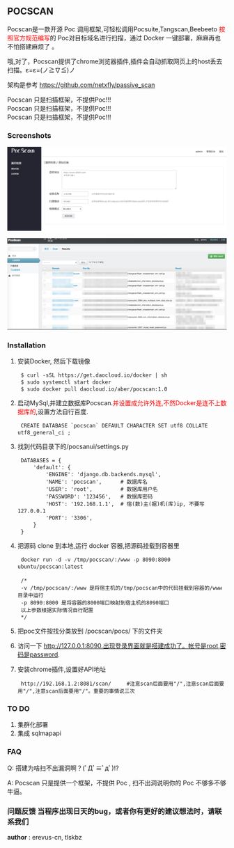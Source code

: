 ## POCSCAN

 Pocscan是一款开源 Poc 调用框架,可轻松调用Pocsuite,Tangscan,Beebeeto <font color=red>按照官方规范编写</font>的 Poc对目标域名进行扫描，通过 Docker 一键部署，麻麻再也不怕搭建麻烦了 。
 
 哦,对了，Pocscan提供了chrome浏览器插件,插件会自动抓取网页上的host丢去扫描。ε=ε=(ノ≧∇≦)ノ
 
 架构是参考 https://github.com/netxfly/passive_scan
 
 Pocscan 只是扫描框架，不提供Poc!!!  
 Pocscan 只是扫描框架，不提供Poc!!!  
 Pocscan 只是扫描框架，不提供Poc!!!  
 
### Screenshots

![前台](./screenshots/1.png)

![后台](./screenshots/2.jpg)

### Installation

1. 安装Docker, 然后下载镜像

    	$ curl -sSL https://get.daocloud.io/docker | sh 
    	$ sudo systemctl start docker
    	$ sudo docker pull daocloud.io/aber/pocscan:1.0 
    	
2. 启动MySql,并建立数据库Pocscan.<font color=red>并设置成允许外连,不然Docker是连不上数据库的</font>,设置方法自行百度.

		CREATE DATABASE `pocscan` DEFAULT CHARACTER SET utf8 COLLATE utf8_general_ci ;


3. 找到代码目录下的/pocsanui/settings.py

        DATABASES = {
            'default': {
                'ENGINE': 'django.db.backends.mysql', 
                'NAME': 'pocscan',  	# 数据库名
                'USER': 'root',      	# 数据库用户名
                'PASSWORD': '123456',	# 数据库密码
                'HOST': '192.168.1.1', 	# 宿(数)主(据)机(库)ip, 不要写127.0.0.1
                'PORT': '3306',
            }
        }
        
4. 把源码 clone 到本地,运行 docker 容器,把源码挂载到容器里

    	docker run -d -v /tmp/pocscan/:/www -p 8090:8000 ubuntu/pocscan:latest
    	
    	/*
    	-v /tmp/pocscan/:/www 是将宿主机的/tmp/pocscan中的代码挂载到容器的/www目录中运行
    	-p 8090:8000 是将容器的8000端口映射到宿主机的8090端口
    	以上参数根据实际情况自行配置
    	*/
    	
    	
5. 把poc文件按找分类放到 /pocscan/pocs/ 下的文件夹

6. 访问一下 http://127.0.0.1:8090.出现登录界面就是搭建成功了。帐号是root,密码是password.

7. 安装chrome插件,设置好API地址
	
		http://192.168.1.2:8081/scan/     #注意scan后面要用"/",注意scan后面要用"/",注意scan后面要用"/"。重要的事情说三次

### TO DO

1. 集群化部署
2. 集成 sqlmapapi

### FAQ

Q: 搭建为啥扫不出漏洞啊？(ﾟДﾟ≡ﾟдﾟ)!?

A: Pocscan 只是提供一个框架，不提供 Poc , 扫不出洞说明你的 Poc 不够多不够牛逼。



### 问题反馈 当程序出现日天的bug，或者你有更好的建议想法时，请联系我们

__author__ : erevus-cn, tlskbz